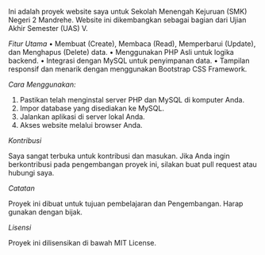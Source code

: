 Ini adalah proyek website saya untuk Sekolah Menengah Kejuruan (SMK) Negeri 2 Mandrehe. Website ini dikembangkan sebagai bagian dari Ujian Akhir Semester (UAS) V.

*Fitur Utama*
• Membuat (Create), Membaca (Read), Memperbarui (Update), dan Menghapus (Delete) data.
• Menggunakan PHP Asli untuk logika backend.
• Integrasi dengan MySQL untuk penyimpanan data.
• Tampilan responsif dan menarik dengan menggunakan Bootstrap CSS Framework.

*Cara Menggunakan:*
1. Pastikan telah menginstal server PHP dan MySQL di komputer Anda.
2. Impor database yang disediakan ke MySQL.
3. Jalankan aplikasi di server lokal Anda.
4. Akses website melalui browser Anda.

*Kontribusi*

Saya sangat terbuka untuk kontribusi dan masukan. Jika Anda ingin berkontribusi pada pengembangan proyek ini, silakan buat pull request atau hubungi saya.

*Catatan*

Proyek ini dibuat untuk tujuan pembelajaran dan Pengembangan. Harap gunakan dengan bijak.

*Lisensi*

Proyek ini dilisensikan di bawah MIT License.



